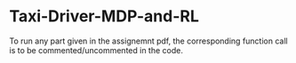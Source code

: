 # Taxi-Driver-MDP-and-RL

To run any part given in the assignemnt pdf, the corresponding function call is to be commented/uncommented in the code.
